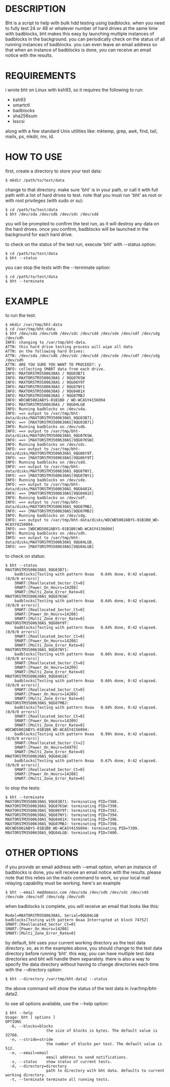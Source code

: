 # DESCRIPTION
Bht is a script to help with bulk hdd testing using badblocks. when you need to fully test 24 or 48 or whatever number of hard drives at the same time with badblocks, bht makes this easy by launching multiple instances of badblocks in the background. you can periodically check on the status of all running instances of badblocks. you can even leave an email address so that when an instance of badblocks is done, you can receive an email notice with the results.

# REQUIREMENTS
i wrote bht on Linux with ksh93, so it requires the following to run:

- ksh93
- smartctl
- badblocks
- sha256sum
- lsscsi

along with a few standard Unix utilities like: mktemp, grep, awk, find, tail, mailx, ps, mkdir, mv, id.

# HOW TO USE
first, create a directory to store your test data:
```
$ mkdir /path/to/test/data
```
change to that directory. make sure 'bht' is in your path, or call it with full path with a list of hard drives to test. note that you must run 'bht' as root or with root privileges (with sudo or su):
```
$ cd /path/to/test/data
$ bht /dev/sda /dev/sdb /dev/sdc /dev/sdd
```
you will be prompted to confirm the test run, as it will destroy any data on the hard drives. once you confirm, badblocks will be launched in the background for each hard drive.

to check on the status of the test run, execute 'bht' with --status option:
```
$ cd /path/to/test/data
$ bht --status
```
you can stop the tests with the --terminate option:
```
$ cd /path/to/test/data
$ bht --terminate
```
# EXAMPLE
to run the test:
```
$ mkdir /var/tmp/bht-data
$ cd /var/tmp/bht-data
$ bht /dev/sda /dev/sdb /dev/sdc /dev/sdd /dev/sde /dev/sdf /dev/sdg /dev/sdh
INFO: changing to /var/tmp/bht-data.
ATTN: this hard drive testing process will wipe all data
ATTN: on the following hard drives:
ATTN: /dev/sda /dev/sdb /dev/sdc /dev/sdd /dev/sde /dev/sdf /dev/sdg /dev/sdh
ATTN: ARE YOU SURE YOU WANT TO PROCEED?: y
INFO: collecting SMART data from each drive.
INFO: MAXTORSTM3500630AS / 9QG03B71
INFO: MAXTORSTM3500630AS / 9QG07KSW
INFO: MAXTORSTM3500630AS / 9QG06Y9T
INFO: MAXTORSTM3500630AS / 9QG07NY1
INFO: MAXTORSTM3500630AS / 9QG0481X
INFO: MAXTORSTM3500630AS / 9QG07MBJ
INFO: WDCWD5002ABYS-01B1B0 / WD-WCASY4156094
INFO: MAXTORSTM3500630AS / 9QG04LGB
INFO: Running badblocks on /dev/sda.
INFO: ==> output to /var/tmp/bht-data/disks/MAXTORSTM3500630AS_9QG03B71.
INFO: ==> [MAXTORSTM3500630AS|9QG03B71]
INFO: Running badblocks on /dev/sdb.
INFO: ==> output to /var/tmp/bht-data/disks/MAXTORSTM3500630AS_9QG07KSW.
INFO: ==> [MAXTORSTM3500630AS|9QG07KSW]
INFO: Running badblocks on /dev/sdc.
INFO: ==> output to /var/tmp/bht-data/disks/MAXTORSTM3500630AS_9QG06Y9T.
INFO: ==> [MAXTORSTM3500630AS|9QG06Y9T]
INFO: Running badblocks on /dev/sdd.
INFO: ==> output to /var/tmp/bht-data/disks/MAXTORSTM3500630AS_9QG07NY1.
INFO: ==> [MAXTORSTM3500630AS|9QG07NY1]
INFO: Running badblocks on /dev/sde.
INFO: ==> output to /var/tmp/bht-data/disks/MAXTORSTM3500630AS_9QG0481X.
INFO: ==> [MAXTORSTM3500630AS|9QG0481X]
INFO: Running badblocks on /dev/sdf.
INFO: ==> output to /var/tmp/bht-data/disks/MAXTORSTM3500630AS_9QG07MBJ.
INFO: ==> [MAXTORSTM3500630AS|9QG07MBJ]
INFO: Running badblocks on /dev/sdg.
INFO: ==> output to /var/tmp/bht-data/disks/WDCWD5002ABYS-01B1B0_WD-WCASY4156094.
INFO: ==> [WDCWD5002ABYS-01B1B0|WD-WCASY4156094]
INFO: Running badblocks on /dev/sdh.
INFO: ==> output to /var/tmp/bht-data/disks/MAXTORSTM3500630AS_9QG04LGB.
INFO: ==> [MAXTORSTM3500630AS|9QG04LGB]
```
to check on status:
```
$ bht --status
MAXTORSTM3500630AS_9QG03B71:
	badblocks[Testing with pattern 0xaa   0.64% done, 0:42 elapsed. (0/0/0 errors)]
	SMART:[Reallocated_Sector_Ct=0]
	SMART:[Power_On_Hours=14208]
	SMART:[Multi_Zone_Error_Rate=0]
MAXTORSTM3500630AS_9QG07KSW:
	badblocks[Testing with pattern 0xaa   0.64% done, 0:42 elapsed. (0/0/0 errors)]
	SMART:[Reallocated_Sector_Ct=0]
	SMART:[Power_On_Hours=14208]
	SMART:[Multi_Zone_Error_Rate=0]
MAXTORSTM3500630AS_9QG06Y9T:
	badblocks[Testing with pattern 0xaa   0.64% done, 0:42 elapsed. (0/0/0 errors)]
	SMART:[Reallocated_Sector_Ct=0]
	SMART:[Power_On_Hours=14208]
	SMART:[Multi_Zone_Error_Rate=0]
MAXTORSTM3500630AS_9QG07NY1:
	badblocks[Testing with pattern 0xaa   0.66% done, 0:42 elapsed. (0/0/0 errors)]
	SMART:[Reallocated_Sector_Ct=0]
	SMART:[Power_On_Hours=14209]
	SMART:[Multi_Zone_Error_Rate=0]
MAXTORSTM3500630AS_9QG0481X:
	badblocks[Testing with pattern 0xaa   0.66% done, 0:42 elapsed. (0/0/0 errors)]
	SMART:[Reallocated_Sector_Ct=0]
	SMART:[Power_On_Hours=14209]
	SMART:[Multi_Zone_Error_Rate=0]
MAXTORSTM3500630AS_9QG07MBJ:
	badblocks[Testing with pattern 0xaa   0.68% done, 0:42 elapsed. (0/0/0 errors)]
	SMART:[Reallocated_Sector_Ct=0]
	SMART:[Power_On_Hours=14209]
	SMART:[Multi_Zone_Error_Rate=0]
WDCWD5002ABYS-01B1B0_WD-WCASY4156094:
	badblocks[Testing with pattern 0xaa   0.99% done, 0:42 elapsed. (0/0/0 errors)]
	SMART:[Reallocated_Sector_Ct=2]
	SMART:[Power_On_Hours=54979]
	SMART:[Multi_Zone_Error_Rate=0]
MAXTORSTM3500630AS_9QG04LGB:
	badblocks[Testing with pattern 0xaa   0.67% done, 0:42 elapsed. (0/0/0 errors)]
	SMART:[Reallocated_Sector_Ct=0]
	SMART:[Power_On_Hours=14208]
	SMART:[Multi_Zone_Error_Rate=0]
```
to stop the tests:
```
$ bht --terminate
MAXTORSTM3500630AS_9QG03B71: terminating PID=7388.
MAXTORSTM3500630AS_9QG07KSW: terminating PID=7390.
MAXTORSTM3500630AS_9QG06Y9T: terminating PID=7392.
MAXTORSTM3500630AS_9QG07NY1: terminating PID=7394.
MAXTORSTM3500630AS_9QG0481X: terminating PID=7396.
MAXTORSTM3500630AS_9QG07MBJ: terminating PID=7398.
WDCWD5002ABYS-01B1B0_WD-WCASY4156094: terminating PID=7399.
MAXTORSTM3500630AS_9QG04LGB: terminating PID=7400.
```
# OTHER OPTIONS
if you provide an email address with --email option, when an instance of badblocks is done, you will receive an email notice with the results. please note that this relies on the mailx command to work, so your local mail relaying capability must be working. here's an example
```
$ bht --email me@domain.com /dev/sda /dev/sdb /dev/sdc /dev/sdd /dev/sde /dev/sdf /dev/sdg /dev/sdh
```
when badblocks is complete, you will receive an email that looks like this:
```
Model=MAXTORSTM3500630AS, Serial=9QG04LGB
badblocks[Testing with pattern 0xaa Interrupted at block 74752]
SMART:[Reallocated_Sector_Ct=0]
SMART:[Power_On_Hours=14208]
SMART:[Multi_Zone_Error_Rate=0]
```
by default, bht uses your current working directory as the test data directory. so, as in the examples above, you should change to the test data directory before running 'bht'. this way, you can have multiple test data directories and bht will handle them separately. there is also a way to specify the data directory without having to change directories each time with the --directory option:
```
$ bht --directory /var/tmp/bht-data2 --status
```
the above command will show the status of the test data in /var/tmp/bht-data2.

to see all options available, use the --help option:
```
$ bht --help
Usage: bht [ options ]
OPTIONS
  -b, --blocks=blocks
                  the size of blocks in bytes. The default value is 32768.
  -n, --stride=stride
                  the number of blocks per test. The default value is 512.
  -e, --email=email
                  email address to send notifications.
  -s, --status    show status of current tests.
  -d, --directory=directory
                  path to directory with bht data. defaults to current working directory.
  -t, --terminate terminate all running tests.
```
